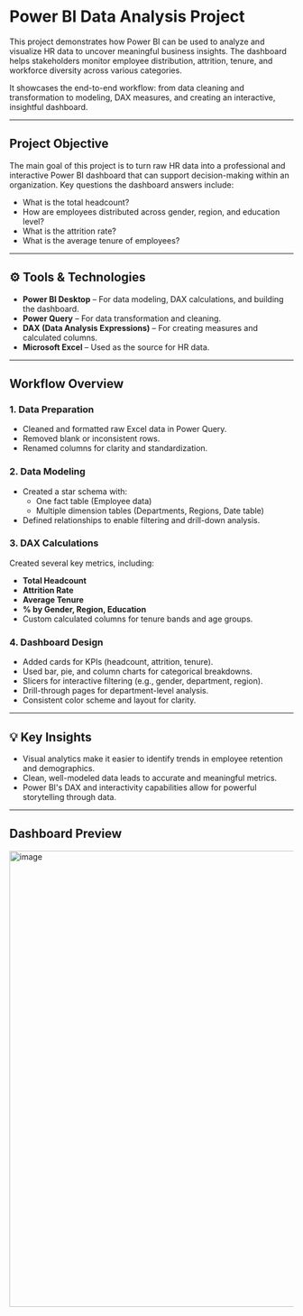 
# Power BI Data Analysis Project

This project demonstrates how Power BI can be used to analyze and visualize HR data to uncover meaningful business insights. The dashboard helps stakeholders monitor employee distribution, attrition, tenure, and workforce diversity across various categories.

It showcases the end-to-end workflow: from data cleaning and transformation to modeling, DAX measures, and creating an interactive, insightful dashboard.

---

##  Project Objective

The main goal of this project is to turn raw HR data into a professional and interactive Power BI dashboard that can support decision-making within an organization. Key questions the dashboard answers include:

- What is the total headcount?
- How are employees distributed across gender, region, and education level?
- What is the attrition rate?
- What is the average tenure of employees?

---


## ⚙️ Tools & Technologies

- **Power BI Desktop** – For data modeling, DAX calculations, and building the dashboard.
- **Power Query** – For data transformation and cleaning.
- **DAX (Data Analysis Expressions)** – For creating measures and calculated columns.
- **Microsoft Excel** – Used as the source for HR data.

---

##  Workflow Overview

### 1. **Data Preparation**
- Cleaned and formatted raw Excel data in Power Query.
- Removed blank or inconsistent rows.
- Renamed columns for clarity and standardization.

### 2. **Data Modeling**
- Created a star schema with:
  - One fact table (Employee data)
  - Multiple dimension tables (Departments, Regions, Date table)
- Defined relationships to enable filtering and drill-down analysis.

### 3. **DAX Calculations**
Created several key metrics, including:
- **Total Headcount**
- **Attrition Rate**
- **Average Tenure**
- **% by Gender, Region, Education**
- Custom calculated columns for tenure bands and age groups.

### 4. **Dashboard Design**
- Added cards for KPIs (headcount, attrition, tenure).
- Used bar, pie, and column charts for categorical breakdowns.
- Slicers for interactive filtering (e.g., gender, department, region).
- Drill-through pages for department-level analysis.
- Consistent color scheme and layout for clarity.


---

## 💡 Key Insights

- Visual analytics make it easier to identify trends in employee retention and demographics.
- Clean, well-modeled data leads to accurate and meaningful metrics.
- Power BI's DAX and interactivity capabilities allow for powerful storytelling through data.

---


##  Dashboard Preview

<img width="1557" height="809" alt="image" src="https://github.com/user-attachments/assets/ec26a4b3-37c0-4c40-b822-9de65f19efb5" />

